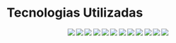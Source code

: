 # Tecnologias Utilizadas
<h4 align="center">
  <a href="https://github.com/"><img src="https://img.shields.io/badge/github-%23121011.svg?style=for-the-badge&logo=github&logoColor=white"/></a>
  <a href="https://www.figma.com/"><img src="https://img.shields.io/badge/Figma-F24E1E?style=for-the-badge&logo=figma&logoColor=white"/></a>
  <a href="https://dotnet.microsoft.com/"><img src="https://img.shields.io/badge/.NET-512BD4?style=for-the-badge&logo=dotnet&logoColor=white"/></a>
  <a href="https://gemini.google.com/"><img src="https://img.shields.io/badge/Gemini-8E75FF?style=for-the-badge&logo=googlebard&logoColor=white"/></a>
  <a href="https://linkedin.com/"><img src="https://img.shields.io/badge/LinkedIn-0A66C2?style=for-the-badge&logo=linkedin&logoColor=white"/></a>
  <a href="https://astah.net/"><img src="https://img.shields.io/badge/Astah_UML-EB5E28?style=for-the-badge&logoColor=white"/></a> 
  <a href="https://react.dev/"><img src="https://img.shields.io/badge/React.js-61DAFB?style=for-the-badge&logo=react&logoColor=black"/></a>
  <a href="https://www.typescriptlang.org/"><img src="https://img.shields.io/badge/TypeScript-3178C6?style=for-the-badge&logo=typescript&logoColor=white"/></a>
  <a href="https://www.electronjs.org/"><img src="https://img.shields.io/badge/Electron-47848F?style=for-the-badge&logo=electron&logoColor=white"/></a>
  <a href="https://capacitorjs.com/"><img src="https://img.shields.io/badge/Capacitor-119EFF?style=for-the-badge&logo=capacitor&logoColor=white"/></a>
  <a href="https://developer.mozilla.org/pt-BR/docs/Web/HTML"><img src="https://img.shields.io/badge/HTML5-%23E34F26?style=for-the-badge&logo=html5&logoColor=white"/></a>
  <a href="https://www.microsoft.com/sql-server/"><img src="https://img.shields.io/badge/SQL%20Server-CC2927?style=for-the-badge&logo=microsoftsqlserver&logoColor=white"/></a>




  









